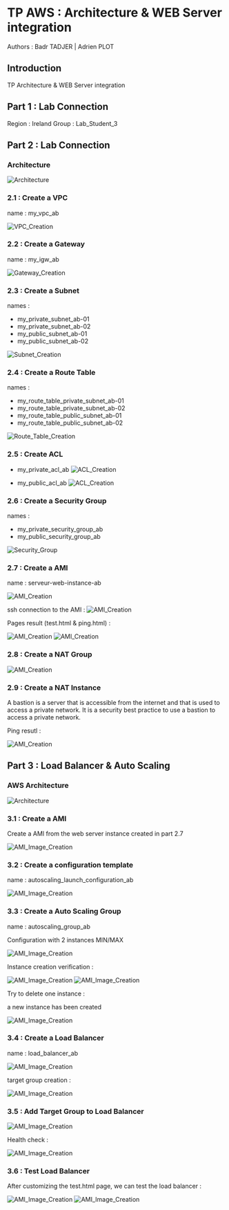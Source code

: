 # TP AWS : Architecture & WEB Server integration

Authors : Badr TADJER | Adrien PLOT

## Introduction

TP Architecture & WEB Server integration

## Part 1 : Lab Connection

Region : Ireland
Group : Lab_Student_3

## Part 2 : Lab Connection

### Architecture

![Architecture](/assets/part_1/architecture.png)

### 2.1 : Create a VPC

name : my_vpc_ab

![VPC_Creation](/assets/part_1/VPC_Creation.png)

### 2.2 : Create a Gateway

name : my_igw_ab

![Gateway_Creation](/assets/part_1/internet_gateway_creation.png)

### 2.3 : Create a Subnet

names :

- my_private_subnet_ab-01
- my_private_subnet_ab-02
- my_public_subnet_ab-01
- my_public_subnet_ab-02

![Subnet_Creation](/assets/part_1/subnets_creation.png)

### 2.4 : Create a Route Table

names :

- my_route_table_private_subnet_ab-01
- my_route_table_private_subnet_ab-02
- my_route_table_public_subnet_ab-01
- my_route_table_public_subnet_ab-02

![Route_Table_Creation](/assets/part_1/route_tables_creation.png)

### 2.5 : Create ACL

- my_private_acl_ab
![ACL_Creation](/assets/part_1/acl_public_creation.png)

- my_public_acl_ab
![ACL_Creation](/assets/part_1/acl_private_creation.png)

### 2.6 : Create a Security Group

names :

- my_private_security_group_ab
- my_public_security_group_ab

![Security_Group](/assets/part_1/security_group_creation.png)

### 2.7 : Create a AMI

name : serveur-web-instance-ab

![AMI_Creation](/assets/part_1/web_server_instance_creation.png)

ssh connection to the AMI :
![AMI_Creation](/assets/part_1/web_server_ssh_connection.png)

Pages result (test.html & ping.html) :

![AMI_Creation](/assets/part_1/http_test.png)
![AMI_Creation](/assets/part_1/http_ping.png)

### 2.8 : Create a NAT Group

![AMI_Creation](/assets/part_1/security_group_NAT_creation.png)

### 2.9 : Create a NAT Instance

A bastion is a server that is accessible from the internet and that is used to access a private network. It is a security best practice to use a bastion to access a private network.

Ping resutl :

![AMI_Creation](/assets/part_1/nat_instance_ping.png)

## Part 3 : Load Balancer & Auto Scaling

### AWS Architecture

![Architecture](/assets/part_1/architecture.png)

### 3.1 : Create a AMI

Create a AMI from the web server instance created in part 2.7

![AMI_Image_Creation](/assets/part_2/ami_image_creation.png)

### 3.2 : Create a configuration template

name : autoscaling_launch_configuration_ab

![AMI_Image_Creation](/assets/part_2/autoscaling_launch_configuration.png)

### 3.3 : Create a Auto Scaling Group

name : autoscaling_group_ab

Configuration with 2 instances MIN/MAX

![AMI_Image_Creation](/assets/part_2/autoscaling_group.png)

Instance creation verification :

![AMI_Image_Creation](/assets/part_2/autoscaling_group_instance_creation_1.png)
![AMI_Image_Creation](/assets/part_2/autoscaling_group_instance_creation_2.png)

Try to delete one instance :

a new instance has been created

![AMI_Image_Creation](/assets/part_2/autoscaling_group_instance_deletion.png)

### 3.4 : Create a Load Balancer

name : load_balancer_ab

![AMI_Image_Creation](/assets/part_2/load_balancer_creation.png)

target group creation :

![AMI_Image_Creation](/assets/part_2/target_group_creation.png)

### 3.5 : Add Target Group to Load Balancer

![AMI_Image_Creation](/assets/part_2/load_balancer_target_group.png)

Health check :

![AMI_Image_Creation](/assets/part_2/load_balancer_health_check.png)

### 3.6 : Test Load Balancer

After customizing the test.html page, we can test the load balancer :

![AMI_Image_Creation](/assets/part_2/load_balancer_test_1.png)
![AMI_Image_Creation](/assets/part_2/load_balancer_test_2.png)
